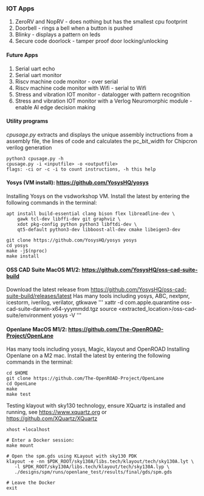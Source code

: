 ### IOT Apps
1. ZeroRV and NopRV - does nothing but has the smallest cpu footprint
1. Doorbell - rings a bell when a button is pushed
1. Blinky - displays a pattern on leds
1. Secure code doorlock - tamper proof door locking/unlocking

#### Future Apps
1. Serial uart echo
1. Serial uart monitor
1. Riscv machine code monitor - over serial
1. Riscv machine code monitor with Wifi - serial to Wifi
1. Stress and vibration IOT monitor - datalogger with pattern recognition
1. Stress and vibration IOT monitor with a Verlog Neuromorphic module - enable AI edge decision making


#### Utility programs
*cpusage.py* extracts and displays the unique assembly inctructions from a assembly file, the lines of code and calculates the pc_bit_width for Chipcron verilog generation
```
python3 cpusage.py -h
cpusage.py -i <inputfile> -o <outputfile>
flags: -ci or -c -i to count instructions, -h this help
```

#### Yosys (VM install): https://github.com/YosysHQ/yosys
Installing Yosys on the vsdworkshop VM. Install the latest by entering the following commands in the terminal:
```
apt install build-essential clang bison flex libreadline-dev \
    gawk tcl-dev libffi-dev git graphviz \
    xdot pkg-config python python3 libftdi-dev \
    qt5-default python3-dev libboost-all-dev cmake libeigen3-dev

git clone https://github.com/YosysHQ/yosys yosys
cd yosys
make -j$(nproc)
make install
```

#### OSS CAD Suite MacOS M1/2: https://github.com/YosysHQ/oss-cad-suite-build
Download the latest release from https://github.com/YosysHQ/oss-cad-suite-build/releases/latest
Has many tools including yosys, ABC, nextpnr, icestorm, iverilog, verilator, gtkwave
'''
xattr -d com.apple.quarantine oss-cad-suite-darwin-x64-yyymmdd.tgz
source <extracted_location>/oss-cad-suite/environment
yosys -V
'''

#### Openlane MacOS M1/2: https://github.com/The-OpenROAD-Project/OpenLane
Has many tools including yosys, Magic, klayout and OpenROAD
Installing Openlane on a M2 mac. Install the latest by entering the following commands in the terminal:
```
cd $HOME
git clone https://github.com/The-OpenROAD-Project/OpenLane
cd OpenLane
make
make test
```

Testing klayout with sky130 technology, ensure XQuartz is installed and running, see https://www.xquartz.org or https://github.com/XQuartz/XQuartz
```
xhost +localhost
```

```
# Enter a Docker session:
make mount

# Open the spm.gds using KLayout with sky130 PDK
klayout -e -nn $PDK_ROOT/sky130A/libs.tech/klayout/tech/sky130A.lyt \
   -l $PDK_ROOT/sky130A/libs.tech/klayout/tech/sky130A.lyp \
   ./designs/spm/runs/openlane_test/results/final/gds/spm.gds

# Leave the Docker
exit
```
